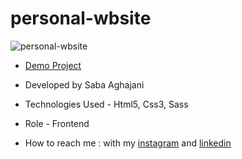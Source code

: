 # personal-wbsite
![personal-wbsite](https://github.com/Saba-Aghajani-developer/personal-wbsite/assets/135870519/194fd64a-dc7c-464c-a91f-78e64846c867)


- [Demo Project](https://saba-aghajani-developer.github.io/personal-wbsite/)

- Developed by Saba Aghajani
  
- Technologies Used - Html5, Css3, Sass 

- Role - Frontend

- How to reach me : with my [instagram](https://instagram.com/saba_aghajani_web?igshid=ZGUzMzM3NWJiOQ==) and [linkedin](https://www.linkedin.com/in/saba-a-69b608208)
